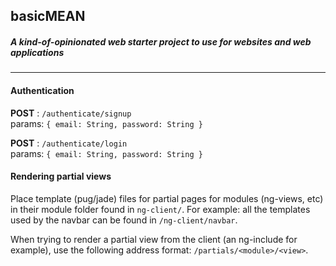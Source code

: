 basicMEAN 
---

##### A kind-of-opinionated web starter project to use for websites and web applications

---

#### Authentication

**POST** : `/authenticate/signup`  
params: `{ email: String, password: String }`

**POST** : `/authenticate/login`  
params: `{ email: String, password: String }`  

#### Rendering partial views
Place template (pug/jade) files for partial pages for modules (ng-views, etc)
in their module folder found in `ng-client/`. For example: all the templates used by the navbar
can be found in `/ng-client/navbar`.

When trying to render a partial view from the client (an ng-include for example), 
use the following address format: `/partials/<module>/<view>`. 